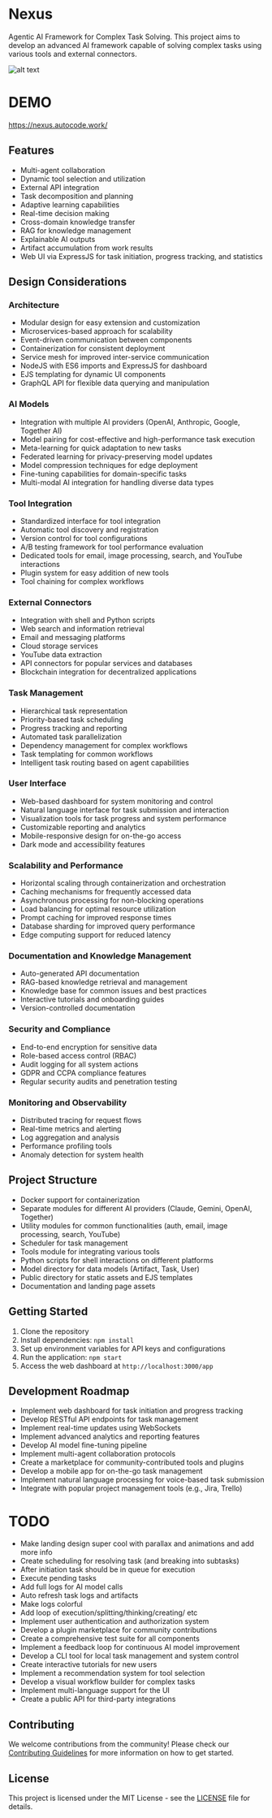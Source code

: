 # Nexus

Agentic AI Framework for Complex Task Solving. This project aims to develop an advanced AI framework
capable of solving complex tasks using various tools and external connectors.

![alt text](public/AI.png)

# DEMO

https://nexus.autocode.work/

## Features

-   Multi-agent collaboration
-   Dynamic tool selection and utilization
-   External API integration
-   Task decomposition and planning
-   Adaptive learning capabilities
-   Real-time decision making
-   Cross-domain knowledge transfer
-   RAG for knowledge management
-   Explainable AI outputs
-   Artifact accumulation from work results
-   Web UI via ExpressJS for task initiation, progress tracking, and statistics

## Design Considerations

### Architecture

-   Modular design for easy extension and customization
-   Microservices-based approach for scalability
-   Event-driven communication between components
-   Containerization for consistent deployment
-   Service mesh for improved inter-service communication
-   NodeJS with ES6 imports and ExpressJS for dashboard
-   EJS templating for dynamic UI components
-   GraphQL API for flexible data querying and manipulation

### AI Models

-   Integration with multiple AI providers (OpenAI, Anthropic, Google, Together AI)
-   Model pairing for cost-effective and high-performance task execution
-   Meta-learning for quick adaptation to new tasks
-   Federated learning for privacy-preserving model updates
-   Model compression techniques for edge deployment
-   Fine-tuning capabilities for domain-specific tasks
-   Multi-modal AI integration for handling diverse data types

### Tool Integration

-   Standardized interface for tool integration
-   Automatic tool discovery and registration
-   Version control for tool configurations
-   A/B testing framework for tool performance evaluation
-   Dedicated tools for email, image processing, search, and YouTube interactions
-   Plugin system for easy addition of new tools
-   Tool chaining for complex workflows

### External Connectors

-   Integration with shell and Python scripts
-   Web search and information retrieval
-   Email and messaging platforms
-   Cloud storage services
-   YouTube data extraction
-   API connectors for popular services and databases
-   Blockchain integration for decentralized applications

### Task Management

-   Hierarchical task representation
-   Priority-based task scheduling
-   Progress tracking and reporting
-   Automated task parallelization
-   Dependency management for complex workflows
-   Task templating for common workflows
-   Intelligent task routing based on agent capabilities

### User Interface

-   Web-based dashboard for system monitoring and control
-   Natural language interface for task submission and interaction
-   Visualization tools for task progress and system performance
-   Customizable reporting and analytics
-   Mobile-responsive design for on-the-go access
-   Dark mode and accessibility features

### Scalability and Performance

-   Horizontal scaling through containerization and orchestration
-   Caching mechanisms for frequently accessed data
-   Asynchronous processing for non-blocking operations
-   Load balancing for optimal resource utilization
-   Prompt caching for improved response times
-   Database sharding for improved query performance
-   Edge computing support for reduced latency

### Documentation and Knowledge Management

-   Auto-generated API documentation
-   RAG-based knowledge retrieval and management
-   Knowledge base for common issues and best practices
-   Interactive tutorials and onboarding guides
-   Version-controlled documentation

### Security and Compliance

-   End-to-end encryption for sensitive data
-   Role-based access control (RBAC)
-   Audit logging for all system actions
-   GDPR and CCPA compliance features
-   Regular security audits and penetration testing

### Monitoring and Observability

-   Distributed tracing for request flows
-   Real-time metrics and alerting
-   Log aggregation and analysis
-   Performance profiling tools
-   Anomaly detection for system health

## Project Structure

-   Docker support for containerization
-   Separate modules for different AI providers (Claude, Gemini, OpenAI, Together)
-   Utility modules for common functionalities (auth, email, image processing, search, YouTube)
-   Scheduler for task management
-   Tools module for integrating various tools
-   Python scripts for shell interactions on different platforms
-   Model directory for data models (Artifact, Task, User)
-   Public directory for static assets and EJS templates
-   Documentation and landing page assets

## Getting Started

1. Clone the repository
2. Install dependencies: `npm install`
3. Set up environment variables for API keys and configurations
4. Run the application: `npm start`
5. Access the web dashboard at `http://localhost:3000/app`

## Development Roadmap

-   Implement web dashboard for task initiation and progress tracking
-   Develop RESTful API endpoints for task management
-   Implement real-time updates using WebSockets
-   Implement advanced analytics and reporting features
-   Develop AI model fine-tuning pipeline
-   Implement multi-agent collaboration protocols
-   Create a marketplace for community-contributed tools and plugins
-   Develop a mobile app for on-the-go task management
-   Implement natural language processing for voice-based task submission
-   Integrate with popular project management tools (e.g., Jira, Trello)

# TODO

-   Make landing design super cool with parallax and animations and add more info
-   Create scheduling for resolving task (and breaking into subtasks)
-   After initiation task should be in queue for execution
-   Execute pending tasks
-   Add full logs for AI model calls
-   Auto refresh task logs and artifacts
-   Make logs colorful
-   Add loop of execution/splitting/thinking/creating/ etc
-   Implement user authentication and authorization system
-   Develop a plugin marketplace for community contributions
-   Create a comprehensive test suite for all components
-   Implement a feedback loop for continuous AI model improvement
-   Develop a CLI tool for local task management and system control
-   Create interactive tutorials for new users
-   Implement a recommendation system for tool selection
-   Develop a visual workflow builder for complex tasks
-   Implement multi-language support for the UI
-   Create a public API for third-party integrations

## Contributing

We welcome contributions from the community! Please check our
[Contributing Guidelines](CONTRIBUTING.md) for more information on how to get started.

## License

This project is licensed under the MIT License - see the [LICENSE](LICENSE) file for details.
